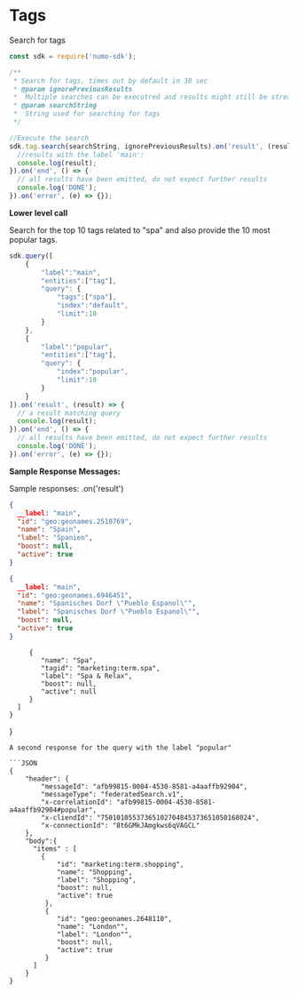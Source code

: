 # Tags

Search for tags

```javascript
const sdk = require('numo-sdk');

/**
 * Search for tags, times out by default in 30 sec
 * @param ignorePreviousResults 
 *  Multiple searches can be executred and results might still be streaming from previous requests, ignorePreviousResults will ignore the *  previous results. 
 * @param searchString
 *  String used for searching for tags
 */

//Execute the search
sdk.tag.search(searchString, ignorePreviousResults).on('result', (result) => {
  //results with the label 'main':
  console.log(result);
}).on('end', () => {
  // all results have been emitted, do not expect further results
  console.log('DONE');
}).on('error', (e) => {});
```

__Lower level call__ 

Search for the top 10 tags related to "spa" and also provide the 10 most popular tags. 

```javascript
sdk.query([
    {
        "label":"main",
        "entities":["tag"],
        "query": {
            "tags":["spa"],
            "index":"default",
            "limit":10
        }
    },
    {
        "label":"popular",
        "entities":["tag"],
        "query": {
            "index":"popular",
            "limit":10
        }
    }
]).on('result', (result) => {
  // a result matching query
  console.log(result);
}).on('end', () => {
  // all results have been emitted, do not expect further results
  console.log('DONE');
}).on('error', (e) => {});

```

__Sample Response Messages:__


Sample responses: .on('result') 


```JSON
{
  __label: "main",
  "id": "geo:geonames.2510769",
  "name": "Spain",
  "label": "Spanien",
  "boost": null,
  "active": true
}
```

```JSON
{
  __label: "main",
  "id": "geo:geonames.6946451",
  "name": "Spanisches Dorf \"Pueblo Espanol\"",
  "label": "Spanisches Dorf \"Pueblo Espanol\"",
  "boost": null,
  "active": true
}
```
 
         {
            "name": "Spa",
            "tagid": "marketing:term.spa",
            "label": "Spa & Relax",
            "boost": null,
            "active": null
         }
      ] 
    }
}
```
A second response for the query with the label "popular" 

```JSON
{
    "header": {
        "messageId": "afb99815-0004-4530-8581-a4aaffb92904",
        "messageType": "federatedSearch.v1",
        "x-correlationId": "afb99815-0004-4530-8581-a4aaffb92904#popular",
        "x-cliendId": "75010105537365102704845373651050168024",
        "x-connectionId": "8t6GMkJAmgkws6qVAGCL"
    },
    "body":{
      "items" : [
        {
            "id": "marketing:term.shopping",
            "name": "Shopping",
            "label": "Shopping",
            "boost": null,
            "active": true
         },
         {
            "id": "geo:geonames.2648110",
            "name": "London"",
            "label": "London"",
            "boost": null,
            "active": true
         }
      ] 
    }
}
```
